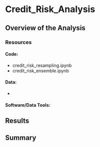 # Credit_Risk_Analysis


## Overview of the Analysis



### Resources
#### Code:
* credit_risk_resampling.ipynb
* credit_risk_ensemble.ipynb

#### Data:
* 

#### Software/Data Tools:



## Results



## Summary

